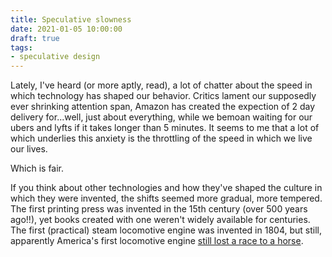 ```yaml
---
title: Speculative slowness
date: 2021-01-05 10:00:00
draft: true
tags: 
- speculative design
---
```


Lately, I've heard (or more aptly, read), a lot of chatter about the speed in which technology has shaped our behavior. Critics lament our supposedly ever shrinking attention span, Amazon has created the expection of 2 day delivery for...well, just about everything, while we bemoan waiting for our ubers and lyfts if it takes longer than 5 minutes. It seems to me that a lot of which underlies this anxiety is the throttling of the speed in which we live our lives. 

Which is fair. 

If you think about other technologies and how they've shaped the culture in which they were invented, the shifts seemed more gradual, more tempered. The first printing press was invented in the 15th century (over 500 years ago!!), yet books created with one weren't widely available for centuries. The first (practical) steam locomotive engine was invented in 1804, but still, apparently America's first locomotive engine [still lost a race to a horse](https://www.history.com/news/8-things-you-may-not-know-about-trains#:~:text=When%20Englishman%20Richard%20Trevithick%20launched,averaged%20less%20than%2010%20mph.).


